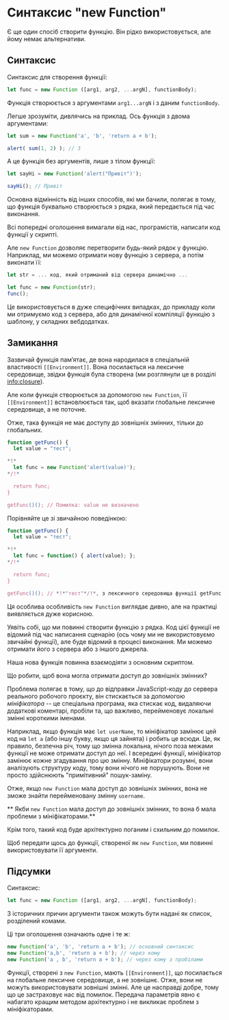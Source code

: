 
# Синтаксис "new Function"

Є ще один спосіб створити функцію. Він рідко використовується, але йому немає альтернативи.

## Синтаксис

Синтаксис для створення функції:

```js
let func = new Function ([arg1, arg2, ...argN], functionBody);
```

Функція створюється з аргументами `arg1...argN` і з даним `functionBody`.

Легше зрозуміти, дивлячись на приклад. Ось функція з двома аргументами:

```js run
let sum = new Function('a', 'b', 'return a + b');

alert( sum(1, 2) ); // 3
```

А це функція без аргументів, лише з тілом функції:

```js run
let sayHi = new Function('alert("Привіт")');

sayHi(); // Привіт
```

Основна відмінність від інших способів, які ми бачили, полягає в тому, що функція буквально створюється з рядка, який передається під час виконання.

Всі попередні оголошення вимагали від нас, програмістів, написати код функції у скрипті.

Але `new Function` дозволяє перетворити будь-який рядок у функцію. Наприклад, ми можемо отримати нову функцію з сервера, а потім виконати її:

```js
let str = ... код, який отриманий від сервера динамічно ...

let func = new Function(str);
func();
```

Це використовується в дуже специфічних випадках, до прикладу коли ми отримуємо код з сервера, або для динамічної компіляції функцію з шаблону, у складних вебдодатках.

## Замикання

Зазвичай функція пам’ятає, де вона народилася в спеціальній властивості `[[Environment]]`. Вона посилається на лексичне середовище, звідки функція була створена (ми розглянули це в розділі <info:closure>).

Але коли функція створюється за допомогою `new Function`, її `[[Environment]]` встановлюється так, щоб вказати глобальне лексичне середовище, а не поточне.

Отже, така функція не має доступу до зовнішніх змінних, тільки до глобальних.

```js run
function getFunc() {
  let value = "тест";

*!*
  let func = new Function('alert(value)');
*/!*

  return func;
}

getFunc()(); // Помилка: value не визначено
```

Порівняйте це зі звичайною поведінкою:

```js run
function getFunc() {
  let value = "тест";

*!*
  let func = function() { alert(value); };
*/!*

  return func;
}

getFunc()(); // *!*"тест"*/!*, з лексичного середовища функції getFunc
```

Ця особлива особливість `new Function` виглядає дивно, але на практиці виявляється дуже корисною.

Уявіть собі, що ми повинні створити функцію з рядка. Код цієї функції не відомий під час написання сценарію (ось чому ми не використовуємо звичайні функції), але буде відомий в процесі виконання. Ми можемо отримати його з сервера або з іншого джерела.

Наша нова функція повинна взаємодіяти з основним скриптом.

Що робити, щоб вона могла отримати доступ до зовнішніх змінних?

Проблема полягає в тому, що до відправки JavaScript-коду до сервера реального робочого проєкту, він стискається за допомогою *мініфікатора* -- це спеціальна програма, яка стискає код, видаляючи додаткові коментарі, пробіли та, що важливо, перейменовує локальні змінні короткими іменами.

Наприклад, якщо функція має `let userName`, то мініфікатор замінює цей код на `let a` (або іншу букву, якщо ця зайнята) і робить це всюди. Це, як правило, безпечна річ, тому що змінна локальна, нічого поза межами функції не може отримати доступ до неї. І всередині функції, мініфікатор замінює кожне згадування про цю змінну. Мініфікатори розумні, вони аналізують структуру коду, тому вони нічого не порушують. Вони не просто здійснюють "примітивний" пошук-заміну.

Отже, якщо `new Function` мала доступ до зовнішніх змінних, вона не зможе знайти перейменовану змінну `username`.

** Якби `new Function` мала доступ до зовнішніх змінних, то вона б мала проблеми з мініфікаторами.**

Крім того, такий код буде архітектурно поганим і схильним до помилок.

Щоб передати щось до функції, створеної як `new Function`, ми повинні використовувати її аргументи.

## Підсумки

Синтаксис:

```js
let func = new Function ([arg1, arg2, ...argN], functionBody);
```

З історичних причин аргументи також можуть бути надані як список, розділений комами.

Ці три оголошення означають одне і те ж:

```js
new Function('a', 'b', 'return a + b'); // основний синтаксис
new Function('a,b', 'return a + b'); // через кому
new Function('a , b', 'return a + b'); // через кому з пробілами
```

Функції, створені з `new Function`, мають `[[Environment]]`, що посилається на глобальне лексичне середовище, а не зовнішнє. Отже, вони не можуть використовувати зовнішні змінні. Але це насправді добре, тому що це застраховує нас від помилок. Передача параметрів явно є набагато кращим методом архітектурно і не викликає проблем з мініфікаторами.
